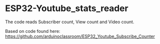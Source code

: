 # ESP32-Youtube_stats_reader

The code reads Subscriber count, View count and Video count.

Based on code found here: https://github.com/arduinoclassroom/ESP32_Youtube_Subscribe_Counter
